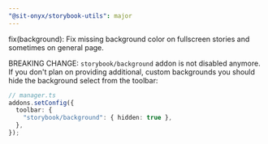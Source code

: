 ```yaml
---
"@sit-onyx/storybook-utils": major
---
```


fix(background): Fix missing background color on fullscreen stories and sometimes on general page.

BREAKING CHANGE: `storybook/background` addon is not disabled anymore. If you don't plan on providing additional, custom backgrounds you should hide the background select from the toolbar:

```ts
// manager.ts
addons.setConfig({
  toolbar: {
    "storybook/background": { hidden: true },
  },
});
```
